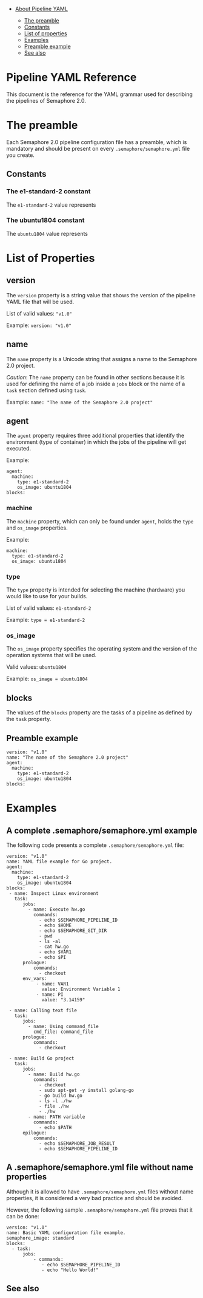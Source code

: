- [About Pipeline YAML](#pipeline-yaml-reference)

  * [The preamble](#the-preamble)
  * [Constants](#constants)
  * [List of properties](#list-of-properties)
  * [Examples](#examples)
  * [Preamble example](#preamble-example)
  * [See also](#see-also)
 

# Pipeline YAML Reference

This document is the reference for the YAML grammar used for describing the pipelines of Semaphore 2.0.


# The preamble
Each Semaphore 2.0 pipeline configuration file has a preamble, which is
mandatory and should be present on every `.semaphore/semaphore.yml` file you create.


## Constants

### The e1-standard-2 constant

The `e1-standard-2` value represents


### The ubuntu1804 constant

The `ubuntu1804` value represents



# List of Properties



## version

The `version` property is a string value that shows the version of the
pipeline YAML file that will be used.

List of valid values: `"v1.0"`

Example: `version: "v1.0"`

## name

The `name` property is a Unicode string that assigns a name to the Semaphore 2.0 project.

*Caution*: The `name` property can be found in other sections because it is used
for defining the name of a job inside a `jobs` block or the name of
a `task` section defined using `task`.

Example: `name: "The name of the Semaphore 2.0 project"`


## agent

The `agent` property requires three additional properties that identify the
environment (type of container) in which the jobs of the pipeline will get executed.

Example:

    agent:
      machine:
        type: e1-standard-2
        os_image: ubuntu1804
    blocks:


### machine

The `machine` property, which can only be found under `agent`, holds the `type` and `os_image` properties.

Example:

    machine:
      type: e1-standard-2
      os_image: ubuntu1804


### type

The `type` property is intended for selecting the machine
(hardware) you would like to use for your builds.

List of valid values: `e1-standard-2`

Example: `type = e1-standard-2`


### os_image

The `os_image` property specifies the operating system and the version of the operation systems that will be used.


Valid values: `ubuntu1804`


Example: `os_image = ubuntu1804`


## blocks

The values of the `blocks` property are the tasks of a pipeline as defined by the `task` property.

## Preamble example

    version: "v1.0"
    name: "The name of the Semaphore 2.0 project"
    agent:
      machine:
        type: e1-standard-2
        os_image: ubuntu1804
    blocks:



# Examples



##  A complete .semaphore/semaphore.yml example

The following code presents a complete `.semaphore/semaphore.yml` file:

    version: "v1.0"
    name: YAML file example for Go project.
    agent:
      machine:
        type: e1-standard-2
        os_image: ubuntu1804
    blocks:
     - name: Inspect Linux environment
       task:
          jobs:
            - name: Execute hw.go
              commands:
                - echo $SEMAPHORE_PIPELINE_ID
                - echo $HOME
                - echo $SEMAPHORE_GIT_DIR
                - pwd
                - ls -al
                - cat hw.go
                - echo $VAR1
                - echo $PI
          prologue:
              commands:
                - checkout
          env_vars:
               - name: VAR1
                 value: Environment Variable 1
               - name: PI
                 value: "3.14159"

     - name: Calling text file
       task:
          jobs:
            - name: Using command_file
              cmd_file: command_file
          prologue:
              commands:
                - checkout

     - name: Build Go project
       task:
          jobs:
            - name: Build hw.go
              commands:
                - checkout
                - sudo apt-get -y install golang-go
                - go build hw.go
                - ls -l ./hw
                - file ./hw
                - ./hw
            - name: PATH variable
              commands:
                - echo $PATH
          epilogue:
              commands:
                - echo $SEMAPHORE_JOB_RESULT
                - echo $SEMAPHORE_PIPELINE_ID


## A .semaphore/semaphore.yml file without name properties

Although it is allowed to have `.semaphore/semaphore.yml` files without
name properties, it is considered a very bad practice and should be
avoided.

However, the following sample `.semaphore/semaphore.yml` file proves
that it can be done:

    version: "v1.0"
    name: Basic YAML configuration file example.
    semaphore_image: standard
    blocks:
      - task:
          jobs:
              - commands:
                 - echo $SEMAPHORE_PIPELINE_ID
                 - echo "Hello World!"

## See also

